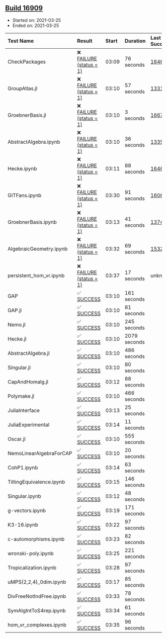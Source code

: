 ## [Build 16909](https://oscarci.mathematik.uni-kl.de/job/oscar/16909/)

* Started on: 2021-03-25
* Ended on: 2021-03-25

| Test Name    | Result | Start | Duration | Last Success | First Failure |
|:-------------|:-------|:------|:---------|:-------------|:--------------|
| CheckPackages | ❌ [FAILURE (status = 1)](https://oscarci.mathematik.uni-kl.de/job/oscar/16909/artifact/logs/build-16909/CheckPackages.log) | 03:09 | 76 seconds | [16463](https://oscarci.mathematik.uni-kl.de/job/oscar/16463/) | [16464](https://oscarci.mathematik.uni-kl.de/job/oscar/16464/) |
| GroupAtlas.jl | ❌ [FAILURE (status = 1)](https://oscarci.mathematik.uni-kl.de/job/oscar/16909/artifact/logs/build-16909/GroupAtlas.jl.log) | 03:10 | 57 seconds | [13311](https://oscarci.mathematik.uni-kl.de/job/oscar/13311/) | [13312](https://oscarci.mathematik.uni-kl.de/job/oscar/13312/) |
| GroebnerBasis.jl | ❌ [FAILURE (status = 1)](https://oscarci.mathematik.uni-kl.de/job/oscar/16909/artifact/logs/build-16909/GroebnerBasis.jl.log) | 03:10 | 3 seconds | [16676](https://oscarci.mathematik.uni-kl.de/job/oscar/16676/) | [16677](https://oscarci.mathematik.uni-kl.de/job/oscar/16677/) |
| AbstractAlgebra.ipynb | ❌ [FAILURE (status = 1)](https://oscarci.mathematik.uni-kl.de/job/oscar/16909/artifact/logs/build-16909/AbstractAlgebra.ipynb.log) | 03:10 | 36 seconds | [13355](https://oscarci.mathematik.uni-kl.de/job/oscar/13355/) | [13356](https://oscarci.mathematik.uni-kl.de/job/oscar/13356/) |
| Hecke.ipynb | ❌ [FAILURE (status = 1)](https://oscarci.mathematik.uni-kl.de/job/oscar/16909/artifact/logs/build-16909/Hecke.ipynb.log) | 03:11 | 88 seconds | [16463](https://oscarci.mathematik.uni-kl.de/job/oscar/16463/) | [16464](https://oscarci.mathematik.uni-kl.de/job/oscar/16464/) |
| GITFans.ipynb | ❌ [FAILURE (status = 1)](https://oscarci.mathematik.uni-kl.de/job/oscar/16909/artifact/logs/build-16909/GITFans.ipynb.log) | 03:30 | 91 seconds | [16068](https://oscarci.mathematik.uni-kl.de/job/oscar/16068/) | [16069](https://oscarci.mathematik.uni-kl.de/job/oscar/16069/) |
| GroebnerBasis.ipynb | ❌ [FAILURE (status = 1)](https://oscarci.mathematik.uni-kl.de/job/oscar/16909/artifact/logs/build-16909/GroebnerBasis.ipynb.log) | 03:13 | 41 seconds | [13748](https://oscarci.mathematik.uni-kl.de/job/oscar/13748/) | [13749](https://oscarci.mathematik.uni-kl.de/job/oscar/13749/) |
| AlgebraicGeometry.ipynb | ❌ [FAILURE (status = 1)](https://oscarci.mathematik.uni-kl.de/job/oscar/16909/artifact/logs/build-16909/AlgebraicGeometry.ipynb.log) | 03:32 | 69 seconds | [15322](https://oscarci.mathematik.uni-kl.de/job/oscar/15322/) | [15323](https://oscarci.mathematik.uni-kl.de/job/oscar/15323/) |
| persistent_hom_vr.ipynb | ❌ [FAILURE (status = 1)](https://oscarci.mathematik.uni-kl.de/job/oscar/16909/artifact/logs/build-16909/persistent_hom_vr.ipynb.log) | 03:37 | 17 seconds | unknown | unknown |
| GAP | ✅ [SUCCESS](https://oscarci.mathematik.uni-kl.de/job/oscar/16909/artifact/logs/build-16909/GAP.log) | 03:10 | 161 seconds |  |  |
| GAP.jl | ✅ [SUCCESS](https://oscarci.mathematik.uni-kl.de/job/oscar/16909/artifact/logs/build-16909/GAP.jl.log) | 03:10 | 81 seconds |  |  |
| Nemo.jl | ✅ [SUCCESS](https://oscarci.mathematik.uni-kl.de/job/oscar/16909/artifact/logs/build-16909/Nemo.jl.log) | 03:10 | 245 seconds |  |  |
| Hecke.jl | ✅ [SUCCESS](https://oscarci.mathematik.uni-kl.de/job/oscar/16909/artifact/logs/build-16909/Hecke.jl.log) | 03:10 | 2079 seconds |  |  |
| AbstractAlgebra.jl | ✅ [SUCCESS](https://oscarci.mathematik.uni-kl.de/job/oscar/16909/artifact/logs/build-16909/AbstractAlgebra.jl.log) | 03:10 | 486 seconds |  |  |
| Singular.jl | ✅ [SUCCESS](https://oscarci.mathematik.uni-kl.de/job/oscar/16909/artifact/logs/build-16909/Singular.jl.log) | 03:10 | 80 seconds |  |  |
| CapAndHomalg.jl | ✅ [SUCCESS](https://oscarci.mathematik.uni-kl.de/job/oscar/16909/artifact/logs/build-16909/CapAndHomalg.jl.log) | 03:12 | 88 seconds |  |  |
| Polymake.jl | ✅ [SUCCESS](https://oscarci.mathematik.uni-kl.de/job/oscar/16909/artifact/logs/build-16909/Polymake.jl.log) | 03:10 | 466 seconds |  |  |
| JuliaInterface | ✅ [SUCCESS](https://oscarci.mathematik.uni-kl.de/job/oscar/16909/artifact/logs/build-16909/JuliaInterface.log) | 03:13 | 25 seconds |  |  |
| JuliaExperimental | ✅ [SUCCESS](https://oscarci.mathematik.uni-kl.de/job/oscar/16909/artifact/logs/build-16909/JuliaExperimental.log) | 03:14 | 11 seconds |  |  |
| Oscar.jl | ✅ [SUCCESS](https://oscarci.mathematik.uni-kl.de/job/oscar/16909/artifact/logs/build-16909/Oscar.jl.log) | 03:10 | 555 seconds |  |  |
| NemoLinearAlgebraForCAP | ✅ [SUCCESS](https://oscarci.mathematik.uni-kl.de/job/oscar/16909/artifact/logs/build-16909/NemoLinearAlgebraForCAP.log) | 03:10 | 20 seconds |  |  |
| CohP1.ipynb | ✅ [SUCCESS](https://oscarci.mathematik.uni-kl.de/job/oscar/16909/artifact/logs/build-16909/CohP1.ipynb.log) | 03:14 | 63 seconds |  |  |
| TiltingEquivalence.ipynb | ✅ [SUCCESS](https://oscarci.mathematik.uni-kl.de/job/oscar/16909/artifact/logs/build-16909/TiltingEquivalence.ipynb.log) | 03:15 | 146 seconds |  |  |
| Singular.ipynb | ✅ [SUCCESS](https://oscarci.mathematik.uni-kl.de/job/oscar/16909/artifact/logs/build-16909/Singular.ipynb.log) | 03:12 | 48 seconds |  |  |
| g-vectors.ipynb | ✅ [SUCCESS](https://oscarci.mathematik.uni-kl.de/job/oscar/16909/artifact/logs/build-16909/g-vectors.ipynb.log) | 03:19 | 171 seconds |  |  |
| K3-16.ipynb | ✅ [SUCCESS](https://oscarci.mathematik.uni-kl.de/job/oscar/16909/artifact/logs/build-16909/K3-16.ipynb.log) | 03:22 | 97 seconds |  |  |
| c-automorphisms.ipynb | ✅ [SUCCESS](https://oscarci.mathematik.uni-kl.de/job/oscar/16909/artifact/logs/build-16909/c-automorphisms.ipynb.log) | 03:23 | 82 seconds |  |  |
| wronski-poly.ipynb | ✅ [SUCCESS](https://oscarci.mathematik.uni-kl.de/job/oscar/16909/artifact/logs/build-16909/wronski-poly.ipynb.log) | 03:25 | 221 seconds |  |  |
| Tropicalization.ipynb | ✅ [SUCCESS](https://oscarci.mathematik.uni-kl.de/job/oscar/16909/artifact/logs/build-16909/Tropicalization.ipynb.log) | 03:28 | 97 seconds |  |  |
| uMPS(2,2,4)_0dim.ipynb | ✅ [SUCCESS](https://oscarci.mathematik.uni-kl.de/job/oscar/16909/artifact/logs/build-16909/uMPS-2-2-4-_0dim.ipynb.log) | 03:17 | 85 seconds |  |  |
| DivFreeNotIndFree.ipynb | ✅ [SUCCESS](https://oscarci.mathematik.uni-kl.de/job/oscar/16909/artifact/logs/build-16909/DivFreeNotIndFree.ipynb.log) | 03:33 | 78 seconds |  |  |
| SymAlgIntToS4rep.ipynb | ✅ [SUCCESS](https://oscarci.mathematik.uni-kl.de/job/oscar/16909/artifact/logs/build-16909/SymAlgIntToS4rep.ipynb.log) | 03:34 | 61 seconds |  |  |
| hom_vr_complexes.ipynb | ✅ [SUCCESS](https://oscarci.mathematik.uni-kl.de/job/oscar/16909/artifact/logs/build-16909/hom_vr_complexes.ipynb.log) | 03:35 | 96 seconds |  |  |
